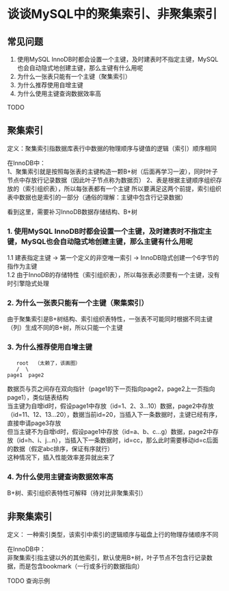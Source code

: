 # 谈谈MySQL中的聚集索引、非聚集索引

## 常见问题
1. 使用MySQL InnoDB时都会设置一个主键，及时建表时不指定主键，MySQL也会自动隐式地创建主键，那么主键有什么用呢 
2. 为什么一张表只能有一个主键（聚集索引） 
3. 为什么推荐使用自增主键  
4. 为什么使用主键查询数据效率高

TODO  

## 聚集索引
定义：聚集索引指数据库表行中数据的物理顺序与键值的逻辑（索引）顺序相同  

在InnoDB中：     
1、聚集索引就是按照每张表的主键构造一颗B+树（后面再学习一波），同时叶子节点中存放行记录数据（因此叶子节点称为数据页） 
2、表是根据主键顺序组织存放的（索引组织表），所以每张表都有一个主键 
所以要满足这两个前提，索引组织表中数据也是索引的一部分（通俗的理解：主键中包含行记录数据）  

看到这里，需要补习InnoDB数据存储结构、B+树  

### 1. 使用MySQL InnoDB时都会设置一个主键，及时建表时不指定主键，MySQL也会自动隐式地创建主键，那么主键有什么用呢  
1.1 建表指定主键 -> 第一个定义的非空唯一索引 -> InnoDB隐式创建一个6字节的指作为主键  
1.2 由于InnoDB的存储特性（索引组织表），所以每张表必须要有一个主键，没有时引擎隐式处理

### 2. 为什么一张表只能有一个主键（聚集索引） 
由于聚集索引是B+树结构、索引组织表特性，一张表不可能同时根据不同主键（列）生成不同的B+树，所以只能一个主键  


### 3. 为什么推荐使用自增主键  
```
   root  （太赖了，该画图）  
   /  \  
page1  page2 
```

数据页与页之间存在双向指针（page1的下一页指向page2，page2上一页指向page1），类似链表结构  
当主键为自增id时，假设page1中存放（id=1、2、3...10）数据，page2中存放（id=11、12、13...20），数据当前id=20，当插入下一条数据时，主键已经有序，直接申请page3存放  
但当主键不为自增id时，假设page1中存放（id=a、b、c...g）数据，page2中存放（id=h、i、j...n），当插入下一条数据时，id=cc，那么此时需要移动id=c后面的数据（假定abc排序，保证有序就行）  
这种情况下，插入性能效率差异就出来了


### 4. 为什么使用主键查询数据效率高
B+树、索引组织表特性可解释（待对比非聚集索引）


## 非聚集索引
定义： 一种索引类型，该索引中索引的逻辑顺序与磁盘上行的物理存储顺序不同  

在InnoDB中：  
非聚集索引指主键以外的其他索引，默认使用B+树，叶子节点不包含行记录数据，而是包含bookmark（一行或多行的数据指向）  

TODO 查询示例


